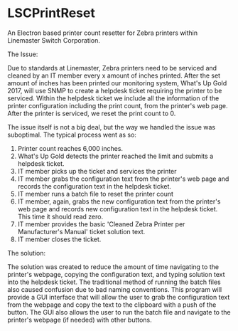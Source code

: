 # LSCPrintReset
An Electron based printer count resetter for Zebra printers within Linemaster Switch Corporation.


The Issue:

Due to standards at Linemaster, Zebra printers need to be serviced and cleaned by an IT member every x amount of inches printed. After the set amount of inches has been printed our monitoring system, What's Up Gold 2017, will use SNMP to create a helpdesk ticket requiring the printer to be serviced. Within the helpdesk ticket we include all the information of the printer configuration including the print count, from the printer's web page. After the printer is serviced, we reset the print count to 0.

The issue itself is not a big deal, but the way we handled the issue was suboptimal.
The typical process went as so:

1) Printer count reaches 6,000 inches.
2) What's Up Gold detects the printer reached the limit and submits a helpdesk ticket.
3) IT member picks up the ticket and services the printer
4) IT member grabs the configuration text from the printer's web page and records the configuration text in the helpdesk ticket.
5) IT member runs a batch file to reset the printer count
6) IT member, again, grabs the new configuration text from the printer's web page and records new configuration text in the helpdesk ticket. This time it should read zero.
7) IT member provides the basic 'Cleaned Zebra Printer per Manufacturer's Manual' ticket solution text.
8) IT member closes the ticket.

The solution:

The solution was created to reduce the amount of time navigating to the printer's webpage, copying the configuration text, and typing solution text into the helpdesk ticket. The traditional method of running the batch files also caused confusion due to bad naming conventions. This program will provide a GUI interface that will allow the user to grab the configuration text from the webpage and copy the text to the clipboard with a push of the button. The GUI also allows the user to run the batch file and navigate to the printer's webpage (if needed) with other buttons.
